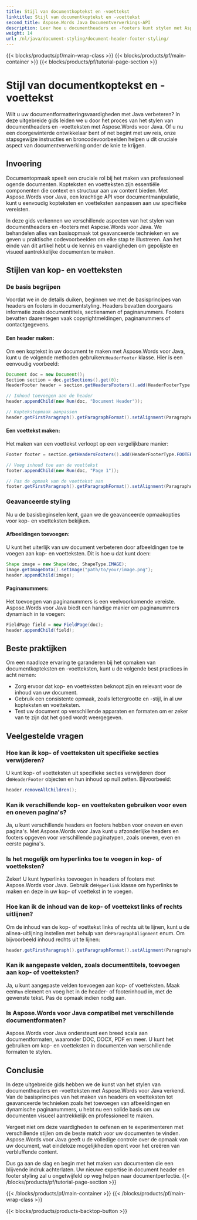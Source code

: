 ```yaml
---
title: Stijl van documentkoptekst en -voettekst
linktitle: Stijl van documentkoptekst en -voettekst
second_title: Aspose.Words Java Documentverwerkings-API
description: Leer hoe u documentheaders en -footers kunt stylen met Aspose.Words voor Java in deze gedetailleerde handleiding. Inclusief stapsgewijze instructies en broncode.
weight: 14
url: /nl/java/document-styling/document-header-footer-styling/
---
```


{{< blocks/products/pf/main-wrap-class >}}
{{< blocks/products/pf/main-container >}}
{{< blocks/products/pf/tutorial-page-section >}}

# Stijl van documentkoptekst en -voettekst

Wilt u uw documentformatteringsvaardigheden met Java verbeteren? In deze uitgebreide gids leiden we u door het proces van het stylen van documentheaders en -voetteksten met Aspose.Words voor Java. Of u nu een doorgewinterde ontwikkelaar bent of net begint met uw reis, onze stapsgewijze instructies en broncodevoorbeelden helpen u dit cruciale aspect van documentverwerking onder de knie te krijgen.


## Invoering

Documentopmaak speelt een cruciale rol bij het maken van professioneel ogende documenten. Kopteksten en voetteksten zijn essentiële componenten die context en structuur aan uw content bieden. Met Aspose.Words voor Java, een krachtige API voor documentmanipulatie, kunt u eenvoudig kopteksten en voetteksten aanpassen aan uw specifieke vereisten.

In deze gids verkennen we verschillende aspecten van het stylen van documentheaders en -footers met Aspose.Words voor Java. We behandelen alles van basisopmaak tot geavanceerde technieken en we geven u praktische codevoorbeelden om elke stap te illustreren. Aan het einde van dit artikel hebt u de kennis en vaardigheden om gepolijste en visueel aantrekkelijke documenten te maken.

## Stijlen van kop- en voetteksten

### De basis begrijpen

Voordat we in de details duiken, beginnen we met de basisprincipes van headers en footers in documentstyling. Headers bevatten doorgaans informatie zoals documenttitels, sectienamen of paginanummers. Footers bevatten daarentegen vaak copyrightmeldingen, paginanummers of contactgegevens.

#### Een header maken:

 Om een koptekst in uw document te maken met Aspose.Words voor Java, kunt u de volgende methoden gebruiken:`HeaderFooter` klasse. Hier is een eenvoudig voorbeeld:

```java
Document doc = new Document();
Section section = doc.getSections().get(0);
HeaderFooter header = section.getHeadersFooters().add(HeaderFooterType.HEADER_PRIMARY);

// Inhoud toevoegen aan de header
header.appendChild(new Run(doc, "Document Header"));

// Koptekstopmaak aanpassen
header.getFirstParagraph().getParagraphFormat().setAlignment(ParagraphAlignment.CENTER);
```

#### Een voettekst maken:

Het maken van een voettekst verloopt op een vergelijkbare manier:

```java
Footer footer = section.getHeadersFooters().add(HeaderFooterType.FOOTER_PRIMARY);

// Voeg inhoud toe aan de voettekst
footer.appendChild(new Run(doc, "Page 1"));

// Pas de opmaak van de voettekst aan
footer.getFirstParagraph().getParagraphFormat().setAlignment(ParagraphAlignment.CENTER);
```

### Geavanceerde styling

Nu u de basisbeginselen kent, gaan we de geavanceerde opmaakopties voor kop- en voetteksten bekijken.

#### Afbeeldingen toevoegen:

U kunt het uiterlijk van uw document verbeteren door afbeeldingen toe te voegen aan kop- en voetteksten. Dit is hoe u dat kunt doen:

```java
Shape image = new Shape(doc, ShapeType.IMAGE);
image.getImageData().setImage("path/to/your/image.png");
header.appendChild(image);
```

#### Paginanummers:

Het toevoegen van paginanummers is een veelvoorkomende vereiste. Aspose.Words voor Java biedt een handige manier om paginanummers dynamisch in te voegen:

```java
FieldPage field = new FieldPage(doc);
header.appendChild(field);
```

## Beste praktijken

Om een naadloze ervaring te garanderen bij het opmaken van documentkopteksten en -voetteksten, kunt u de volgende best practices in acht nemen:

- Zorg ervoor dat kop- en voetteksten beknopt zijn en relevant voor de inhoud van uw document.
- Gebruik een consistente opmaak, zoals lettergrootte en -stijl, in al uw kopteksten en voetteksten.
- Test uw document op verschillende apparaten en formaten om er zeker van te zijn dat het goed wordt weergegeven.

## Veelgestelde vragen

### Hoe kan ik kop- of voetteksten uit specifieke secties verwijderen?

 U kunt kop- of voetteksten uit specifieke secties verwijderen door de`HeaderFooter` objecten en hun inhoud op null zetten. Bijvoorbeeld:

```java
header.removeAllChildren();
```

### Kan ik verschillende kop- en voetteksten gebruiken voor even en oneven pagina's?

Ja, u kunt verschillende headers en footers hebben voor oneven en even pagina's. Met Aspose.Words voor Java kunt u afzonderlijke headers en footers opgeven voor verschillende paginatypen, zoals oneven, even en eerste pagina's.

### Is het mogelijk om hyperlinks toe te voegen in kop- of voetteksten?

 Zeker! U kunt hyperlinks toevoegen in headers of footers met Aspose.Words voor Java. Gebruik de`Hyperlink` klasse om hyperlinks te maken en deze in uw kop- of voettekst in te voegen.

### Hoe kan ik de inhoud van de kop- of voettekst links of rechts uitlijnen?

 Om de inhoud van de kop- of voettekst links of rechts uit te lijnen, kunt u de alinea-uitlijning instellen met behulp van de`ParagraphAlignment` enum. Om bijvoorbeeld inhoud rechts uit te lijnen:

```java
header.getFirstParagraph().getParagraphFormat().setAlignment(ParagraphAlignment.RIGHT);
```

### Kan ik aangepaste velden, zoals documenttitels, toevoegen aan kop- of voetteksten?

 Ja, u kunt aangepaste velden toevoegen aan kop- of voetteksten. Maak een`Run` element en voeg het in de header- of footerinhoud in, met de gewenste tekst. Pas de opmaak indien nodig aan.

### Is Aspose.Words voor Java compatibel met verschillende documentformaten?

Aspose.Words voor Java ondersteunt een breed scala aan documentformaten, waaronder DOC, DOCX, PDF en meer. U kunt het gebruiken om kop- en voetteksten in documenten van verschillende formaten te stylen.

## Conclusie

In deze uitgebreide gids hebben we de kunst van het stylen van documentheaders en -voetteksten met Aspose.Words voor Java verkend. Van de basisprincipes van het maken van headers en voetteksten tot geavanceerde technieken zoals het toevoegen van afbeeldingen en dynamische paginanummers, u hebt nu een solide basis om uw documenten visueel aantrekkelijk en professioneel te maken.

Vergeet niet om deze vaardigheden te oefenen en te experimenteren met verschillende stijlen om de beste match voor uw documenten te vinden. Aspose.Words voor Java geeft u de volledige controle over de opmaak van uw document, wat eindeloze mogelijkheden opent voor het creëren van verbluffende content.

Dus ga aan de slag en begin met het maken van documenten die een blijvende indruk achterlaten. Uw nieuwe expertise in document header en footer styling zal u ongetwijfeld op weg helpen naar documentperfectie.
{{< /blocks/products/pf/tutorial-page-section >}}

{{< /blocks/products/pf/main-container >}}
{{< /blocks/products/pf/main-wrap-class >}}

{{< blocks/products/products-backtop-button >}}
